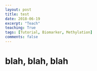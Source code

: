 ```yaml
---
layout: post
title: test
date: 2018-06-19
excerpt: "Teach"
teaching: True
tags: [Tutorial, Biomarker, Methylation]
comments: false
---
```

# blah, blah, blah
